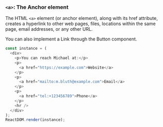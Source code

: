 ### `<a>`: The Anchor element

The HTML `<a>` element (or anchor element), along with its href attribute, creates a hyperlink to other web pages, files, locations within the same page, email addresses, or any other URL.

You can also implement a Link through the Button component.

<!--start-code-->

```js
const instance = (
  <div>
    <p>You can reach Michael at:</p>
    <p>
      <a href="https://example.com">Website</a>
    </p>
    <p>
      <a href="mailto:m.bluth@example.com">Email</a>
    </p>
    <p>
      <a href="tel:+123456789">Phone</a>
    </p>
    <hr />
  </div>
);
ReactDOM.render(instance);
```

<!--end-code-->
